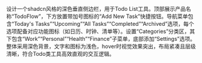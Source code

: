 设计一个shadcn风格的深色垂直侧边栏，用于Todo List工具。顶部展示产品名称“TodoFlow”，下方放置带加号图标的“Add New Task”快捷按钮。导航菜单包含“Today's Tasks”“Upcoming”“All Tasks”“Completed”“Archived”选项，每个选项配备对应功能图标（如日历、时钟、清单等）。设置“Categories”分类区，其下包含“Work”“Personal”“Health”“Finance”子菜单，底部添加“Settings”选项。整体采用深色背景，文字和图标为浅色，hover时视觉效果突出，布局紧凑且层级清晰，符合Todo类工具高效直观的交互逻辑。

